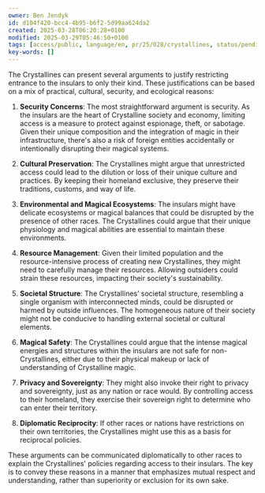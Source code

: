 ```yaml
---
owner: Ben Jendyk
id: d104f420-bcc4-4b95-b6f2-5d99aa624da2
created: 2025-03-28T06:20:28+0100
modified: 2025-03-29T05:46:50+0100
tags: [access/public, language/en, pr/25/028/crystallines, status/pending]
key-words: []
---
```


The Crystallines can present several arguments to justify restricting entrance to the insulars to only their kind. These justifications can be based on a mix of practical, cultural, security, and ecological reasons:

1. **Security Concerns**: The most straightforward argument is security. As the insulars are the heart of Crystalline society and economy, limiting access is a measure to protect against espionage, theft, or sabotage. Given their unique composition and the integration of magic in their infrastructure, there's also a risk of foreign entities accidentally or intentionally disrupting their magical systems.

2. **Cultural Preservation**: The Crystallines might argue that unrestricted access could lead to the dilution or loss of their unique culture and practices. By keeping their homeland exclusive, they preserve their traditions, customs, and way of life.

3. **Environmental and Magical Ecosystems**: The insulars might have delicate ecosystems or magical balances that could be disrupted by the presence of other races. The Crystallines could argue that their unique physiology and magical abilities are essential to maintain these environments.

4. **Resource Management**: Given their limited population and the resource-intensive process of creating new Crystallines, they might need to carefully manage their resources. Allowing outsiders could strain these resources, impacting their society's sustainability.

5. **Societal Structure**: The Crystallines’ societal structure, resembling a single organism with interconnected minds, could be disrupted or harmed by outside influences. The homogeneous nature of their society might not be conducive to handling external societal or cultural elements.

6. **Magical Safety**: The Crystallines could argue that the intense magical energies and structures within the insulars are not safe for non-Crystallines, either due to their physical makeup or lack of understanding of Crystalline magic.

7. **Privacy and Sovereignty**: They might also invoke their right to privacy and sovereignty, just as any nation or race would. By controlling access to their homeland, they exercise their sovereign right to determine who can enter their territory.

8. **Diplomatic Reciprocity**: If other races or nations have restrictions on their own territories, the Crystallines might use this as a basis for reciprocal policies.

These arguments can be communicated diplomatically to other races to explain the Crystallines' policies regarding access to their insulars. The key is to convey these reasons in a manner that emphasizes mutual respect and understanding, rather than superiority or exclusion for its own sake.